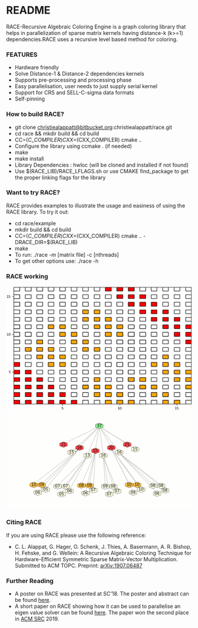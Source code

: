 # README #

RACE-Recursive Algebraic Coloring Engine is a graph coloring library that helps in parallelization of sparse matrix kernels having distance-k (k>=1)
dependencies.RACE uses a recursive level based method for coloring.

### FEATURES ###

* Hardware friendly
* Solve Distance-1 & Distance-2 dependencies kernels
* Supports pre-processing and processing phase
* Easy parallelisation, user needs to just supply serial kernel
* Support for CRS and SELL-C-sigma data formats
* Self-pinning

### How to build RACE? ###

* git clone christiealappatt@bitbucket.org:christiealappatt/race.git
* cd race && mkdir build && cd build
* CC=$(C\_COMPILER) CXX=$(CXX\_COMPILER) cmake ..
* Configure the library using ccmake . (if needed)
* make
* make install
* Library Dependencies : hwloc (will be cloned and installed if not found)
* Use $(RACE\_LIB)/RACE\_LFLAGS.sh or use CMAKE find\_package to get the proper linking flags for the library

### Want to try RACE? ###
RACE provides examples to illustrate the usage and easiness of using the RACE library. To try it out:

* cd race/example
* mkdir build && cd build
* CC=$(C\_COMPILER) CXX=$(CXX\_COMPILER) cmake .. -DRACE\_DIR=$(RACE\_LIB)
* make
* To run: ./race -m [matrix file] -c [nthreads]
* To get other options use: ./race -h

### RACE working ###
![Screenshot](animations/domain_anim.gif)
![Scrrentshot](animations/zone_tree_anim.gif)


### Citing RACE ###

If you are using RACE please use the following reference:

* C. L. Alappat, G. Hager, O. Schenk, J. Thies, A. Basermann, A. R. Bishop, H. Fehske, and G. Wellein: 
  A Recursive Algebraic Coloring Technique for Hardware-Efficient Symmetric Sparse Matrix-Vector Multiplication. Submitted to ACM TOPC. Preprint: [arXiv:1907.06487](https://arxiv.org/abs/1907.06487)
  
### Further Reading ###

* A poster on RACE was presented at SC'18. The poster and abstract can be found [here](https://sc18.supercomputing.org/proceedings/src_poster/src_poster_pages/spost109.html).
* A short paper on RACE showing how it can be used to parallelise an eigen value solver can be found [here](https://src.acm.org/binaries/content/assets/src/2019/christie-louis-alappat.pdf).
  The paper won the second place in [ACM SRC](https://src.acm.org) 2019.

